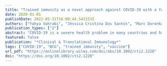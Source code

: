 ```yaml
---
title: "Trained immunity as a novel approach against COVID-19 with a focus on Bacillus Calmette–Guérin vaccine: mechanisms, challenges and perspectives"
date: 2020-01-01
publishDate: 2022-05-31T16:00:44.543153Z
authors: ["Yahya Sohrabi", "Jéssica Cristina Dos Santos", "Marc Dorenkamp", "Hannes Findeisen", "Rinesh Godfrey", "Mihai G. Netea", "Leo AB Joosten"]
publication_types: ["2"]
abstract: "COVID-19 is a severe health problem in many countries and has altered day-to-day life in the whole world. This infection is caused by the SARS-CoV-2 virus, and depending on age, sex and health status of the patient, it can present with variety of clinical symptoms such as mild infection, a very severe form or even asymptomatic course of the disease. Similarly to other viruses, innate immune response plays a vital role in protection against COVID-19. However, dysregulation of innate immunity could have a significant influence on the severity of the disease. Despite various efforts, there is no effective vaccine against the disease so far. Recent data have demonstrated that the Bacillus Calmette–Guérin (BCG) vaccine could reduce disease severity and the burden of several infectious diseases in addition to targeting its primary focus tuberculosis. There is growing evidence for the concept of beneficial non-specific boosting of immune responses by BCG or other microbial compounds termed trained immunity, which may protect against COVID-19. In this manuscript, we review data on how the development of innate immune memory due to microbial compounds specifically BCG can result in protection against SARS-CoV-2 infection. We also discuss possible mechanisms, challenges and perspectives of using innate immunity as an approach to reduce COVID-19 severity."
featured: false
publication: "*Clinical & Translational Immunology*"
tags: ["COVID-19", "BCG", "trained immunity", "vaccine"]
url_pdf: "https://onlinelibrary.wiley.com/doi/abs/10.1002/cti2.1228"
doi: "https://doi.org/10.1002/cti2.1228"
---
```


